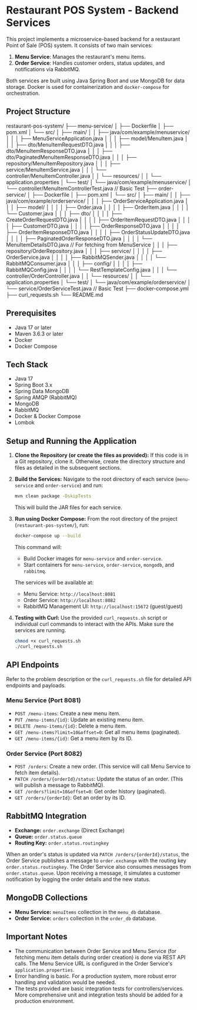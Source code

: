 # Restaurant POS System - Backend Services

This project implements a microservice-based backend for a restaurant Point of Sale (POS) system. It consists of two main services:

1.  **Menu Service**: Manages the restaurant's menu items.
2.  **Order Service**: Handles customer orders, status updates, and notifications via RabbitMQ.

Both services are built using Java Spring Boot and use MongoDB for data storage. Docker is used for containerization and `docker-compose` for orchestration.

## Project Structure


restaurant-pos-system/
├── menu-service/
│   ├── Dockerfile
│   ├── pom.xml
│   └── src/
│       ├── main/
│       │   ├── java/com/example/menuservice/
│       │   │   ├── MenuServiceApplication.java
│       │   │   ├── model/MenuItem.java
│       │   │   ├── dto/MenuItemRequestDTO.java
│       │   │   ├── dto/MenuItemResponseDTO.java
│       │   │   ├── dto/PaginatedMenuItemResponseDTO.java
│       │   │   ├── repository/MenuItemRepository.java
│       │   │   ├── service/MenuItemService.java
│       │   │   └── controller/MenuItemController.java
│       │   └── resources/
│       │       └── application.properties
│       └── test/
│           └── java/com/example/menuservice/
│               └── controller/MenuItemControllerTest.java // Basic Test
├── order-service/
│   ├── Dockerfile
│   ├── pom.xml
│   └── src/
│       ├── main/
│       │   ├── java/com/example/orderservice/
│       │   │   ├── OrderServiceApplication.java
│       │   │   ├── model/
│       │   │   │   ├── Order.java
│       │   │   │   ├── OrderItem.java
│       │   │   │   └── Customer.java
│       │   │   ├── dto/
│       │   │   │   ├── CreateOrderRequestDTO.java
│       │   │   │   ├── OrderItemRequestDTO.java
│       │   │   │   ├── CustomerDTO.java
│       │   │   │   ├── OrderResponseDTO.java
│       │   │   │   ├── OrderItemResponseDTO.java
│       │   │   │   ├── OrderStatusUpdateDTO.java
│       │   │   │   ├── PaginatedOrderResponseDTO.java
│       │   │   │   └── MenuItemDetailsDTO.java // For fetching from MenuService
│       │   │   ├── repository/OrderRepository.java
│       │   │   ├── service/
│       │   │   │   ├── OrderService.java
│       │   │   │   ├── RabbitMQSender.java
│       │   │   │   └── RabbitMQConsumer.java
│       │   │   ├── config/
│       │   │   │   ├── RabbitMQConfig.java
│       │   │   │   └── RestTemplateConfig.java
│       │   │   └── controller/OrderController.java
│       │   └── resources/
│       │       └── application.properties
│       └── test/
│           └── java/com/example/orderservice/
│               └── service/OrderServiceTest.java // Basic Test
├── docker-compose.yml
├── curl_requests.sh
└── README.md


## Prerequisites

* Java 17 or later
* Maven 3.6.3 or later
* Docker
* Docker Compose

## Tech Stack

* Java 17
* Spring Boot 3.x
* Spring Data MongoDB
* Spring AMQP (RabbitMQ)
* MongoDB
* RabbitMQ
* Docker & Docker Compose
* Lombok

## Setup and Running the Application

1.  **Clone the Repository (or create the files as provided):**
    If this code is in a Git repository, clone it. Otherwise, create the directory structure and files as detailed in the subsequent sections.

2.  **Build the Services:**
    Navigate to the root directory of each service (`menu-service` and `order-service`) and run:
    ```bash
    mvn clean package -DskipTests
    ```
    This will build the JAR files for each service.

3.  **Run using Docker Compose:**
    From the root directory of the project (`restaurant-pos-system/`), run:
    ```bash
    docker-compose up --build
    ```
    This command will:
    * Build Docker images for `menu-service` and `order-service`.
    * Start containers for `menu-service`, `order-service`, `mongodb`, and `rabbitmq`.

    The services will be available at:
    * Menu Service: `http://localhost:8081`
    * Order Service: `http://localhost:8082`
    * RabbitMQ Management UI: `http://localhost:15672` (guest/guest)

4.  **Testing with Curl:**
    Use the provided `curl_requests.sh` script or individual curl commands to interact with the APIs. Make sure the services are running.
    ```bash
    chmod +x curl_requests.sh
    ./curl_requests.sh
    ```

## API Endpoints

Refer to the problem description or the `curl_requests.sh` file for detailed API endpoints and payloads.

### Menu Service (Port 8081)

* `POST /menu-items`: Create a new menu item.
* `PUT /menu-items/{id}`: Update an existing menu item.
* `DELETE /menu-items/{id}`: Delete a menu item.
* `GET /menu-items?limit=10&offset=0`: Get all menu items (paginated).
* `GET /menu-items/{id}`: Get a menu item by its ID.

### Order Service (Port 8082)

* `POST /orders`: Create a new order. (This service will call Menu Service to fetch item details).
* `PATCH /orders/{orderId}/status`: Update the status of an order. (This will publish a message to RabbitMQ).
* `GET /orders?limit=10&offset=0`: Get order history (paginated).
* `GET /orders/{orderId}`: Get an order by its ID.

## RabbitMQ Integration

* **Exchange:** `order.exchange` (Direct Exchange)
* **Queue:** `order.status.queue`
* **Routing Key:** `order.status.routingkey`

When an order's status is updated via `PATCH /orders/{orderId}/status`, the Order Service publishes a message to `order.exchange` with the routing key `order.status.routingkey`.
The Order Service also consumes messages from `order.status.queue`. Upon receiving a message, it simulates a customer notification by logging the order details and the new status.

## MongoDB Collections

* **Menu Service:** `menuItems` collection in the `menu_db` database.
* **Order Service:** `orders` collection in the `order_db` database.

## Important Notes

* The communication between Order Service and Menu Service (for fetching menu item details during order creation) is done via REST API calls. The Menu Service URL is configured in the Order Service's `application.properties`.
* Error handling is basic. For a production system, more robust error handling and validation would be needed.
* The tests provided are basic integration tests for controllers/services. More comprehensive unit and integration tests should be added for a production environment.
